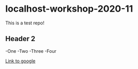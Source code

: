 # localhost-workshop-2020-11

This is a test repo!

## Header 2

-One
-Two
-Three
-Four

[Link to google](google.com)